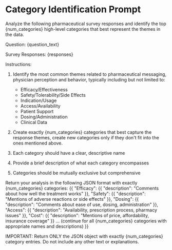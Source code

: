 # Category Identification Prompt

Analyze the following pharmaceutical survey responses and identify the top {num_categories} high-level categories that best represent the themes in the data.

Question: {question_text}

Survey Responses:
{responses}

Instructions:
1. Identify the most common themes related to pharmaceutical messaging, physician perception and behavior, typically including but not limited to:
   - Efficacy/Effectiveness
   - Safety/Tolerability/Side Effects  
   - Indication/Usage
   - Access/Availability
   - Patient Support
   - Dosing/Administration
   - Clinical Data
   
2. Create exactly {num_categories} categories that best capture the response themes, create new categories only if they don't fit into the ones mentioned above.
3. Each category should have a clear, descriptive name
4. Provide a brief description of what each category encompasses
5. Categories should be mutually exclusive but comprehensive

Return your analysis in the following JSON format with exactly {num_categories} categories:
{{
    "Efficacy": {{
        "description": "Comments about how well the treatment works"
    }},
    "Safety": {{
        "description": "Mentions of adverse reactions or side effects"
    }},
    "Dosing": {{
        "description": "Comments about ease of use, dosing, administration"
    }},
    "Access": {{
        "description": "Availability, prescription process, pharmacy issues"
    }},
    "Cost": {{
        "description": "Mentions of price, affordability, insurance coverage"
    }}
    ... (continue for all {num_categories} categories with appropriate names and descriptions)
}}

IMPORTANT: Return ONLY the JSON object with exactly {num_categories} category entries. Do not include any other text or explanations.
